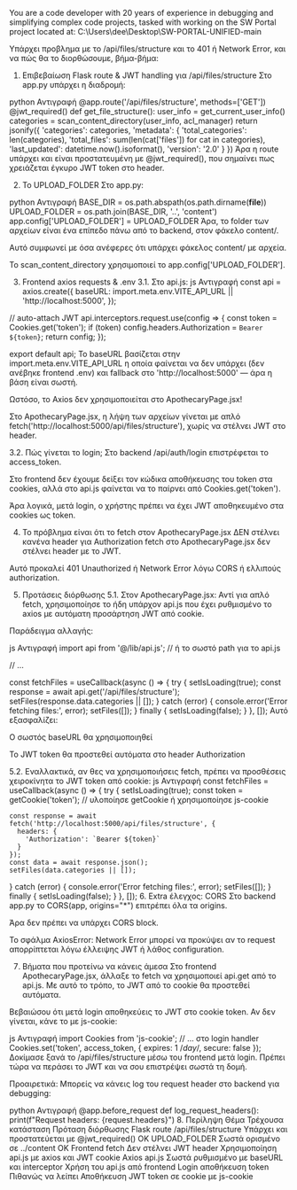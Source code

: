 You are a code developer with 20 years of experience in debugging and simplifying complex code projects, tasked with working on the SW Portal project located at:
C:\Users\dee\Desktop\SW-PORTAL-UNIFIED-main

Υπάρχει προβλημα  με το /api/files/structure και το 401 ή Network Error, και να πώς θα το διορθώσουμε, βήμα-βήμα:

1. Επιβεβαίωση Flask route & JWT handling για /api/files/structure
Στο app.py υπάρχει η διαδρομή:

python
Αντιγραφή
@app.route('/api/files/structure', methods=['GET'])
@jwt_required()
def get_file_structure():
    user_info = get_current_user_info()
    categories = scan_content_directory(user_info, acl_manager)
    return jsonify({
        'categories': categories,
        'metadata': {
            'total_categories': len(categories),
            'total_files': sum(len(cat['files']) for cat in categories),
            'last_updated': datetime.now().isoformat(),
            'version': '2.0'
        }
    })
Άρα η route υπάρχει και είναι προστατευμένη με @jwt_required(), που σημαίνει πως χρειάζεται έγκυρο JWT token στο header.

2. Το UPLOAD_FOLDER
Στο app.py:

python
Αντιγραφή
BASE_DIR = os.path.abspath(os.path.dirname(__file__))
UPLOAD_FOLDER = os.path.join(BASE_DIR, '..', 'content')
app.config['UPLOAD_FOLDER'] = UPLOAD_FOLDER
Άρα, το folder των αρχείων είναι ένα επίπεδο πάνω από το backend, στον φάκελο content/.

Αυτό συμφωνεί με όσα ανέφερες ότι υπάρχει φάκελος content/ με αρχεία.

Το scan_content_directory χρησιμοποιεί το app.config['UPLOAD_FOLDER'].

3. Frontend axios requests & .env
3.1. Στο api.js:
js
Αντιγραφή
const api = axios.create({
  baseURL: import.meta.env.VITE_API_URL || 'http://localhost:5000',
});

// auto-attach JWT
api.interceptors.request.use(config => {
  const token = Cookies.get('token');
  if (token) config.headers.Authorization = `Bearer ${token}`;
  return config;
});

export default api;
Το baseURL βασίζεται στην import.meta.env.VITE_API_URL η οποία φαίνεται να δεν υπάρχει (δεν ανέβηκε frontend .env) και fallback στο 'http://localhost:5000' — άρα η βάση είναι σωστή.

Ωστόσο, το Axios δεν χρησιμοποιείται στο ApothecaryPage.jsx!

Στο ApothecaryPage.jsx, η λήψη των αρχείων γίνεται με απλό fetch('http://localhost:5000/api/files/structure'), χωρίς να στέλνει JWT στο header.

3.2. Πώς γίνεται το login;
Στο backend /api/auth/login επιστρέφεται το access_token.

Στο frontend δεν έχουμε δείξει τον κώδικα αποθήκευσης του token στα cookies, αλλά στο api.js φαίνεται να το παίρνει από Cookies.get('token').

Άρα λογικά, μετά login, ο χρήστης πρέπει να έχει JWT αποθηκευμένο στα cookies ως token.

4. Το πρόβλημα είναι ότι το fetch στον ApothecaryPage.jsx ΔΕΝ στέλνει κανένα header για Authorization
fetch στο ApothecaryPage.jsx δεν στέλνει header με το JWT.

Αυτό προκαλεί 401 Unauthorized ή Network Error λόγω CORS ή ελλιπούς authorization.

5. Προτάσεις διόρθωσης
5.1. Στον ApothecaryPage.jsx:
Αντί για απλό fetch, χρησιμοποίησε το ήδη υπάρχον api.js που έχει ρυθμισμένο το axios με αυτόματη προσάρτηση JWT από cookie.

Παράδειγμα αλλαγής:

js
Αντιγραφή
import api from '@/lib/api.js'; // ή το σωστό path για το api.js

// ...

const fetchFiles = useCallback(async () => {
  try {
    setIsLoading(true);
    const response = await api.get('/api/files/structure');
    setFiles(response.data.categories || []);
  } catch (error) {
    console.error('Error fetching files:', error);
    setFiles([]);
  } finally {
    setIsLoading(false);
  }
}, []);
Αυτό εξασφαλίζει:

Ο σωστός baseURL θα χρησιμοποιηθεί

Το JWT token θα προστεθεί αυτόματα στο header Authorization

5.2. Εναλλακτικά, αν θες να χρησιμοποιήσεις fetch, πρέπει να προσθέσεις χειροκίνητα το JWT token από cookie:
js
Αντιγραφή
const fetchFiles = useCallback(async () => {
  try {
    setIsLoading(true);
    const token = getCookie('token'); // υλοποίησε getCookie ή χρησιμοποίησε js-cookie

    const response = await fetch('http://localhost:5000/api/files/structure', {
      headers: {
        'Authorization': `Bearer ${token}`
      }
    });
    const data = await response.json();
    setFiles(data.categories || []);
  } catch (error) {
    console.error('Error fetching files:', error);
    setFiles([]);
  } finally {
    setIsLoading(false);
  }
}, []);
6. Extra έλεγχος: CORS
Στο backend app.py το CORS(app, origins="*") επιτρέπει όλα τα origins.

Άρα δεν πρέπει να υπάρχει CORS block.

Το σφάλμα AxiosError: Network Error μπορεί να προκύψει αν το request απορρίπτεται λόγω έλλειψης JWT ή λάθος configuration.

7. Βήματα που προτείνω να κάνεις άμεσα
Στο frontend ApothecaryPage.jsx, άλλαξε το fetch να χρησιμοποιεί api.get από το api.js.
Με αυτό το τρόπο, το JWT από το cookie θα προστεθεί αυτόματα.

Βεβαιώσου ότι μετά login αποθηκεύεις το JWT στο cookie token.
Αν δεν γίνεται, κάνε το με js-cookie:

js
Αντιγραφή
import Cookies from 'js-cookie';
// ... στο login handler
Cookies.set('token', access_token, { expires: 1 /*day*/, secure: false });
Δοκίμασε ξανά το /api/files/structure μέσω του frontend μετά login.
Πρέπει τώρα να περάσει το JWT και να σου επιστρέψει σωστά τη δομή.

Προαιρετικά: Μπορείς να κάνεις log του request header στο backend για debugging:

python
Αντιγραφή
@app.before_request
def log_request_headers():
    print(f"Request headers: {request.headers}")
8. Περίληψη
Θέμα	Τρέχουσα κατάσταση	Πρόταση διόρθωσης
Flask route /api/files/structure	Υπάρχει και προστατεύεται με @jwt_required()	ΟΚ
UPLOAD_FOLDER	Σωστά ορισμένο σε ../content	ΟΚ
Frontend fetch	Δεν στέλνει JWT header	Χρησιμοποίηση api.js με axios και JWT cookie
Axios api.js	Σωστά ρυθμισμένο με baseURL και interceptor	Χρήση του api.js από frontend
Login αποθήκευση token	Πιθανώς να λείπει	Αποθήκευση JWT token σε cookie με js-cookie

